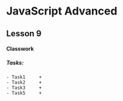 # JavaScript Advanced

## Lesson 9

#### Classwork

##### Tasks:
```
- Task1     +
- Task2     +
- Task3     +
- Task5     +
```


